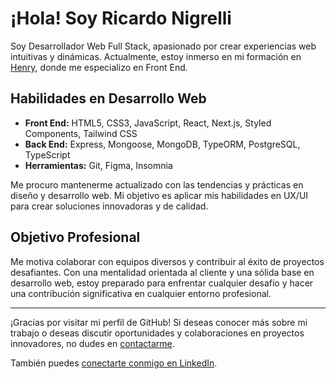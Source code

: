 # ¡Hola! Soy Ricardo Nigrelli

Soy Desarrollador Web Full Stack, apasionado por crear experiencias web intuitivas y dinámicas. Actualmente, estoy inmerso en mi formación en [Henry](https://www.soyhenry.com/), donde me especializo en Front End.

## Habilidades en Desarrollo Web

- **Front End:** HTML5, CSS3, JavaScript, React, Next.js, Styled Components, Tailwind CSS
- **Back End:** Express, Mongoose, MongoDB, TypeORM, PostgreSQL, TypeScript
- **Herramientas:** Git, Figma, Insomnia

Me procuro mantenerme actualizado con las tendencias y prácticas en diseño y desarrollo web. Mi objetivo es aplicar mis habilidades en UX/UI para crear soluciones innovadoras y de calidad.

## Objetivo Profesional

Me motiva colaborar con equipos diversos y contribuir al éxito de proyectos desafiantes. Con una mentalidad orientada al cliente y una sólida base en desarrollo web, estoy preparado para enfrentar cualquier desafío y hacer una contribución significativa en cualquier entorno profesional.

---

¡Gracias por visitar mi perfil de GitHub! Si deseas conocer más sobre mi trabajo o deseas discutir oportunidades y colaboraciones en proyectos innovadores, no dudes en [contactarme](mailto:richard_n96@hotmail.com).

También puedes [conectarte conmigo en LinkedIn](https://www.linkedin.com/in/ricardonigrelli).

